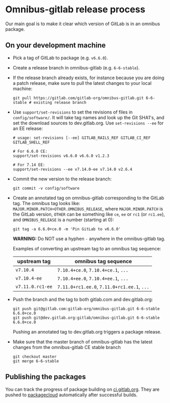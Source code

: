 # Omnibus-gitlab release process

Our main goal is to make it clear which version of GitLab is in an omnibus package.

## On your development machine

- Pick a tag of GitLab to package (e.g. `v6.6.0`).
- Create a release branch in omnibus-gitlab (e.g. `6-6-stable`).
- If the release branch already exists, for instance because you are doing a
  patch release, make sure to pull the latest changes to your local machine:

    ```
    git pull https://gitlab.com/gitlab-org/omnibus-gitlab.git 6-6-stable # existing release branch
    ```

- Use `support/set-revisions` to set the revisions of files in
  `config/software/`. It will take tag names and look up the Git SHA1's, and set
  the download sources to dev.gitlab.org. Use `set-revisions --ee` for an EE
  release:

    ```
    # usage: set-revisions [--ee] GITLAB_RAILS_REF GITLAB_CI_REF GITLAB_SHELL_REF

    # For 6.6.0 CE:
    support/set-revisions v6.6.0 v6.6.0 v1.2.3

    # For 7.14 EE:
    support/set-revisions --ee v7.14.0-ee v7.14.0 v2.6.4
    ```

- Commit the new version to the release branch:

    ```shell
    git commit -v config/software
    ```

- Create an annotated tag on omnibus-gitlab corresponding to the GitLab tag.
  The omnibus tag looks like: `MAJOR.MINOR.PATCH+OTHER.OMNIBUS_RELEASE`, where
  `MAJOR.MINOR.PATCH` is the GitLab version, `OTHER` can be something like `ce`,
  `ee` or `rc1` (or `rc1.ee`), and `OMNIBUS_RELEASE` is a number (starting at 0):

    ```shell
    git tag -a 6.6.0+ce.0 -m 'Pin GitLab to v6.6.0'
    ```

    **WARNING:** Do NOT use a hyphen `-` anywhere in the omnibus-gitlab tag.

    Examples of converting an upstream tag to an omnibus tag sequence:

    | upstream tag     | omnibus tag sequence                        |
    | ------------     | --------------------                        |
    | `v7.10.4`        | `7.10.4+ce.0`, `7.10.4+ce.1`, `...`         |
    | `v7.10.4-ee`     | `7.10.4+ee.0`, `7.10.4+ee.1`, `...`         |
    | `v7.11.0.rc1-ee` | `7.11.0+rc1.ee.0`, `7.11.0+rc1.ee.1`, `...` |

- Push the branch and the tag to both gitlab.com and dev.gitlab.org:

    ```shell
    git push git@gitlab.com:gitlab-org/omnibus-gitlab.git 6-6-stable 6.6.0+ce.0
    git push git@dev.gitlab.org:gitlab/omnibus-gitlab.git 6-6-stable 6.6.0+ce.0
    ```

    Pushing an annotated tag to dev.gitlab.org triggers a package release.

- Make sure that the master branch of omnibus-gitlab has the latest changes from the omnibus-gitlab CE stable branch

    ```shell
    git checkout master
    git merge 6-6-stable
    ```

## Publishing the packages

You can track the progress of package building on [ci.gitlab.org](https://ci.gitlab.org/projects/55).
They are pushed to [packagecloud](https://packages.gitlab.com/gitlab/)
automatically after successful builds.
